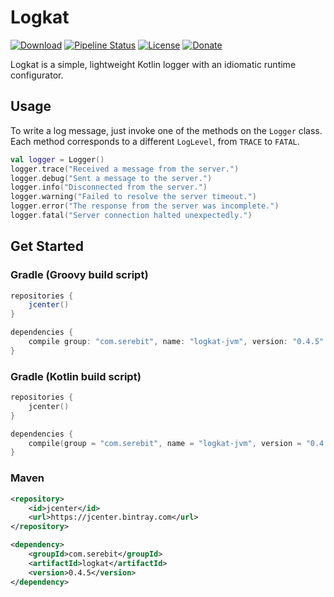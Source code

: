 # Logkat
[![Download][bintray]](https://bintray.com/serebit/public/logkat)
[![Pipeline Status][gitlab-ci]](https://gitlab.com/serebit/logkat/pipelines)
[![License][license]](https://www.apache.org/licenses/LICENSE-2.0.html)
[![Donate][paypal]](https://paypal.me/gdeadshot)

Logkat is a simple, lightweight Kotlin logger with an idiomatic runtime configurator.

## Usage
To write a log message, just invoke one of the methods on the `Logger` class. Each method corresponds to a different
`LogLevel`, from `TRACE` to `FATAL`.
```kotlin
val logger = Logger()
logger.trace("Received a message from the server.")
logger.debug("Sent a message to the server.")
logger.info("Disconnected from the server.")
logger.warning("Failed to resolve the server timeout.")
logger.error("The response from the server was incomplete.")
logger.fatal("Server connection halted unexpectedly.")
```

## Get Started
### Gradle (Groovy build script)
```gradle
repositories {
    jcenter()
}

dependencies {
    compile group: "com.serebit", name: "logkat-jvm", version: "0.4.5"
}
```
### Gradle (Kotlin build script)
```kts
repositories {
    jcenter()
}

dependencies {
    compile(group = "com.serebit", name = "logkat-jvm", version = "0.4.5")
}
```
### Maven
```xml
<repository>
    <id>jcenter</id>
    <url>https://jcenter.bintray.com</url>
</repository>
```
```xml
<dependency>
    <groupId>com.serebit</groupId>
    <artifactId>logkat</artifactId>
    <version>0.4.5</version>
</dependency>
```

[bintray]: https://api.bintray.com/packages/serebit/public/logkat/images/download.svg "Download from Bintray"
[gitlab-ci]: https://gitlab.com/serebit/logkat/badges/master/build.svg "Pipeline Status"
[license]: https://img.shields.io/badge/License-Apache%202.0-lightgrey.svg "License"
[paypal]: https://img.shields.io/badge/Donate-PayPal-blue.svg "Donate via PayPal"
